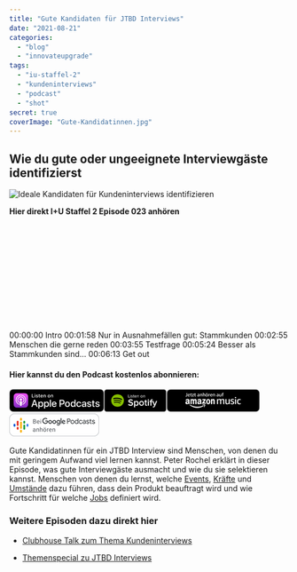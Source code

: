 ```yaml
---
title: "Gute Kandidaten für JTBD Interviews"
date: "2021-08-21"
categories:
  - "blog"
  - "innovateupgrade"
tags:
  - "iu-staffel-2"
  - "kundeninterviews"
  - "podcast"
  - "shot"
secret: true
coverImage: "Gute-Kandidatinnen.jpg"
---
```


## Wie du gute oder ungeeignete Interviewgäste identifizierst

![Ideale Kandidaten für Kundeninterviews identifizieren](images/Gute-Kandidatinnen-1024x576.jpg "Testpersonen für Kundeninterviews")

**Hier direkt I+U Staffel 2 Episode 023 anhören**

<iframe data-cookie-consent="marketing" data-cookieblock-src="https://embed.podcasts.apple.com/us/podcast/gute-kandidatinnen-f%C3%BCr-jtbd-interviews/id1354901024?i=1000532701922&amp;itsct=podcast_box_player&amp;itscg=30200&amp;ls=1&amp;theme=auto" height="175px" frameborder="0" sandbox="allow-forms allow-popups allow-same-origin allow-scripts allow-top-navigation-by-user-activation" allow="autoplay *; encrypted-media *;" style="width: 100%; max-width: 660px; overflow: hidden; border-top-left-radius: 10px; border-top-right-radius: 10px; border-bottom-right-radius: 10px; border-bottom-left-radius: 10px; background-color: transparent;"></iframe>

00:00:00 Intro
00:01:58 Nur in Ausnahmefällen gut: Stammkunden
00:02:55 Menschen die gerne reden
00:03:55 Testfrage
00:05:24 Besser als Stammkunden sind…
00:06:13 Get out

#### Hier kannst du den Podcast kostenlos abonnieren:

[![](images/listen-on-apple-podcast.png)](https://podcasts.apple.com/de/podcast/gute-kandidatinnen-für-jtbd-interviews/id1354901024?i=1000532701922&itsct=podcast_box&itscg=30200&ls=1)[![](images/listen-on-spotify.png)](https://open.spotify.com/episode/5a8Ax1wubegnC7XDqUsR19?si=Fj0QjjHFQFqPjk0obgaV8A)[![](images/ListenOn_AmazonMusic_button_Black_RGB_5X_DE-300x73.png)](https://music.amazon.de/podcasts/4838bd28-7b97-4912-80cb-de39a6c75654/episodes/786e5175-3b35-4bdd-8666-fbea3fbc01c1/innovate-upgrade-gute-kandidatinnen-für-jtbd-interviews)[![jobs to be done podcast](images/DE_Google_Podcasts_Badge_8x-300x76.png)](https://podcasts.google.com/feed/aHR0cHM6Ly96dW04cnkucG9kY2FzdGVyLmRlL29iZXJ3YXNzZXIucnNz/episode/cG9kLTYxMWY1OWQ3N2JhOWY0Mjc5Njc1NTU?sa=X&ved=0CAUQkfYCahcKEwiooZT4pJGCAxUAAAAAHQAAAAAQAQ)

Gute Kandidatinnen für ein JTBD Interview sind Menschen, von denen du mit geringem Aufwand viel lernen kannst. Peter Rochel erklärt in dieser Episode, was gute Interviewgäste ausmacht und wie du sie selektieren kannst. Menschen von denen du lernst, welche [Events](https://oberwasser-consulting.de/kraefte-im-jobs-to-be-done-modell/), [Kräfte](https://oberwasser-consulting.de/kraefte-im-jobs-to-be-done-modell/) und [Umstände](https://oberwasser-consulting.de/limitierender-kontext/) dazu führen, dass dein Produkt beauftragt wird und wie Fortschritt für welche [Jobs](https://oberwasser-consulting.de/der-job-to-be-done-jtbd/) definiert wird.

### Weitere Episoden dazu direkt hier

- [Clubhouse Talk zum Thema Kundeninterviews](https://oberwasser-consulting.de/auf-die-fragen-kommt-es-an-jtbd-meetup-35/)

- [Themenspecial zu JTBD Interviews](https://oberwasser-consulting.de/interview/)
